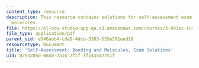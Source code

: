 ```yaml
---
content_type: resource
description: This resource contains solutions for self-assessment exam bonding and
  molecules.
file: https://ol-ocw-studio-app-qa.s3.amazonaws.com/courses/3-091sc-introduction-to-solid-state-chemistry-fall-2010/0293206006402a162fcfff143547751f_MIT3_091SCF09_s2_exam_sol.pdf
file_type: application/pdf
parent_uid: e546abb4-cde9-4dcd-5383-555e591eed18
resourcetype: Document
title: 'Self-Assessment: Bonding and Molecules, Exam Solutions'
uid: 02932060-0640-2a16-2fcf-ff143547751f
---
```

